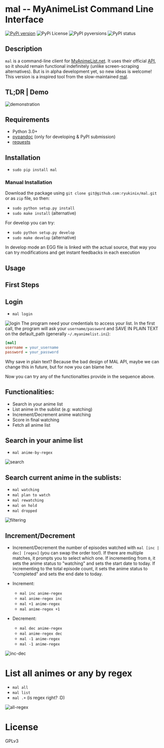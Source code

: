 mal -- MyAnimeList Command Line Interface
=============

[![PyPi version](https://img.shields.io/pypi/v/mal.svg)](https://pypi.python.org/pypi/mal/)
![PyPi License](https://img.shields.io/pypi/l/mal.svg)
![PyPI pyversions](https://img.shields.io/pypi/pyversions/mal.svg)
![PyPI status](https://img.shields.io/pypi/status/mal.svg)

## Description

`mal` is a command-line client for [MyAnimeList.net](http://myanimelist.net/). It uses their official [API](http://myanimelist.net/modules.php?go=api), so it should remain functional indefinitely (unlike screen-scraping alternatives). But is in alpha development yet, so new ideas is welcome! This version is a inspired tool from the slow-maintained [mal](https://github.com/pushrax/mal).

## TL;DR | Demo

![demonstration](https://i.imgur.com/4HgRdZ3.gif)

## Requirements

- Python 3.0+
- [pypandoc](https://pypi.python.org/pypi/pypandoc/) (only for developing & PyPI submission)
- [requests](http://docs.python-requests.org/en/latest/index.html)

## Installation

* `sudo pip install mal`


### Manual Installation

Download the package using `git clone git@github.com:ryukinix/mal.git` or as `zip` file, so then: 

- `sudo python setup.py install`
- `sudo make install` (alternative)

For develop you can try:
- `sudo python setup.py develop`
- `sudo make develop` (alternative)

In develop mode an EGG file is linked with the actual source, that way you can try modifications and get instant feedbacks in each execution


## Usage

## First Steps

## Login

* `mal login`

![login](https://i.imgur.com/5PpIB8K.gif)
The program need your credentials to access your list. In the first call, the program will ask your `username/password` and SAVE IN PLAIN TEXT on the default_path (generally `~/.myanimelist.ini`):


```ini
[mal]
username = your_username
password = your_password

```

Why save in plain text? Because the bad design of MAL API, maybe we can change this in future, but for now you can blame her.

Now you can try any of the functionalties provide in the sequence above.


## Functionalities:

* Search in your anime list
* List anime in the sublist (e.g: watching)
* Increment/Decrement anime watching
* Score in final watching
* Fetch all anime list

## Search in your anime list 
* `mal anime-by-regex`

![search]( https://i.imgur.com/B8QNHzB.png)

## Search current anime in the sublists:

* `mal watching`
* `mal plan to watch`
* `mal rewatching`
* `mal on hold`
* `mal dropped`

![filtering](https://i.imgur.com/X1K9EyV.gif)

## Increment/Decrement
- Increment/Decrement the number of episodes watched with `mal [inc | dec] [regex]` (you can swap the order too!). If there are multiple matches, it prompts you to select which one. If incrementing from `0`, it sets the anime status to "watching" and sets the start date to today. If incrementing to the total episode count, it sets the anime status to "completed" and sets the end date to today.

* Increment:
    - `mal inc anime-regex` 
    - `mal anime-regex inc`
    - `mal +1 anime-regex`
    - `mal anime-regex +1`

* Decrement:
    - `mal dec anime-regex`
    - `mal anime-regex dec`
    - `mal -1 anime-regex`
    - `mal -1 anime-regex`


![inc-dec](https://i.imgur.com/5b1RCX6.gif)


# List all animes or any by regex

* `mal all`
* `mal list`
* `mal .+` (is regex right? :D)

![all-regex](https://i.imgur.com/KofvxNY.gif)

# License

GPLv3